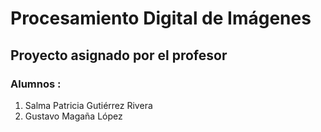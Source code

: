# Procesamiento Digital de Imágenes
## Proyecto asignado por el profesor
### Alumnos :
1. Salma Patricia Gutiérrez Rivera
2. Gustavo Magaña López
